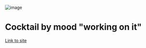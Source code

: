 ![image](https://github.com/dangerlulakebab/cocktailbymood.github.io/assets/101018207/6e5ea82e-e4ec-40f2-a1d7-308ae55178f4)<h1>Cocktail by mood "working on it"</h1>

<a href='cocktailbymood.github.io'>Link to site</a>
